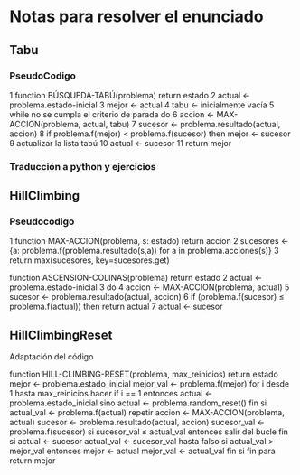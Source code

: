 # Notas para resolver el enunciado

## Tabu
### PseudoCodigo
1 function BÚSQUEDA-TABÚ(problema) return estado
2 actual ← problema.estado-inicial
3 mejor ← actual
4 tabu ← inicialmente vacía
5 while no se cumpla el criterio de parada do
6 accion ← MAX-ACCION(problema, actual, tabu)
7 sucesor ← problema.resultado(actual, accion)
8 if problema.f(mejor) < problema.f(sucesor) then mejor ← sucesor
9 actualizar la lista tabú
10 actual ← sucesor
11 return mejor

### Traducción a python y ejercicios


## HillClimbing
### Pseudocodigo
1 function MAX-ACCION(problema, s: estado) return accion
2 sucesores ← {a: problema.f(problema.resultado(s,a))
for a in problema.acciones(s)}
3 return max(sucesores, key=sucesores.get)

function ASCENSIÓN-COLINAS(problema) return estado
2 actual ← problema.estado-inicial
3 do
4 accion ← MAX-ACCION(problema, actual)
5 sucesor ← problema.resultado(actual, accion)
6 if (problema.f(sucesor) ≤ problema.f(actual)) then return actual
7 actual ← sucesor

## HillClimbingReset
Adaptación del código

function HILL-CLIMBING-RESET(problema, max_reinicios) return estado
    mejor ← problema.estado_inicial
    mejor_val ← problema.f(mejor)
    for i desde 1 hasta max_reinicios hacer
        if i == 1 entonces
            actual ← problema.estado_inicial
        sino
            actual ← problema.random_reset()
        fin si
        actual_val ← problema.f(actual)
        repetir
            accion ← MAX-ACCION(problema, actual)
            sucesor ← problema.resultado(actual, accion)
            sucesor_val ← problema.f(sucesor)
            si sucesor_val ≤ actual_val entonces
                salir del bucle
            fin si
            actual ← sucesor
            actual_val ← sucesor_val
        hasta falso
        si actual_val > mejor_val entonces
            mejor ← actual
            mejor_val ← actual_val
        fin si
    fin para
    return mejor